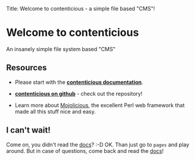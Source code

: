 Title: Welcome to contenticious - a simple file based "CMS"!

Welcome to contenticious
========================

An insanely simple file system based "CMS"

Resources
---------

* Please start with the [**contenticious documentation**][docs].

* [**contenticious on github**][ghub] - check out the repository!

* Learn more about [Mojolicious][mojo], the excellent Perl web framework
  that made all this stuff nice and easy.

I can't wait!
-------------

Come on, you didn't read the [docs][docs]? :-D OK. Than just go to `pages` and
play around. But in case of questions, come back and read the [docs][docs]!

[docs]: /about/README.html
[ghub]: http://github.com/memowe/contenticious
[mojo]: http://mojolicio.us
